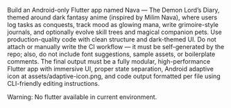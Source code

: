 Build an Android-only Flutter app named Nava — The Demon Lord’s Diary, themed around dark fantasy anime (inspired by Milim Nava), where users log tasks as conquests, track mood as glowing mana, write grimoire-style journals, and optionally evolve skill trees and magical companion pets. Use production-quality code with clean structure and dark-themed UI. Do not attach or manually write the CI workflow — it must be self-generated by the repo; also, do not include font suggestions, sample assets, or boilerplate comments. The final output must be a fully modular, high-performance Flutter app with immersive UI, proper state separation, Android adaptive icon at assets/adaptive-icon.png, and code output formatted per file using CLI-friendly editing instructions.

Warning: No flutter available in current environment.
